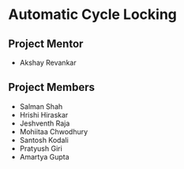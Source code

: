 # Automatic Cycle Locking

## Project Mentor
* Akshay Revankar

## Project Members

* Salman Shah
* Hrishi Hiraskar
* Jeshventh Raja
* Mohiitaa Chwodhury
* Santosh Kodali
* Pratyush Giri
* Amartya Gupta


